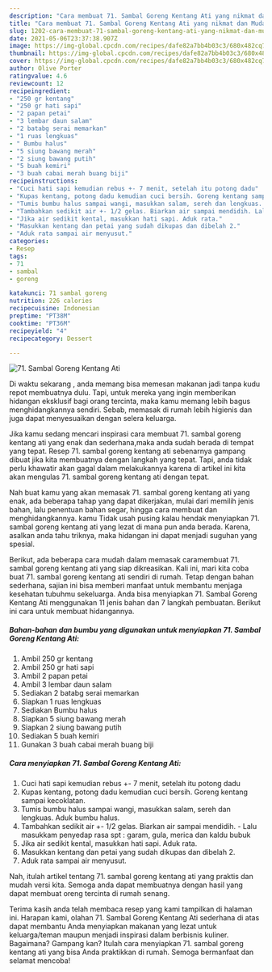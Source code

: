 ```yaml
---
description: "Cara membuat 71. Sambal Goreng Kentang Ati yang nikmat dan Mudah Dibuat"
title: "Cara membuat 71. Sambal Goreng Kentang Ati yang nikmat dan Mudah Dibuat"
slug: 1202-cara-membuat-71-sambal-goreng-kentang-ati-yang-nikmat-dan-mudah-dibuat
date: 2021-05-06T23:37:38.907Z
image: https://img-global.cpcdn.com/recipes/dafe82a7bb4b03c3/680x482cq70/71-sambal-goreng-kentang-ati-foto-resep-utama.jpg
thumbnail: https://img-global.cpcdn.com/recipes/dafe82a7bb4b03c3/680x482cq70/71-sambal-goreng-kentang-ati-foto-resep-utama.jpg
cover: https://img-global.cpcdn.com/recipes/dafe82a7bb4b03c3/680x482cq70/71-sambal-goreng-kentang-ati-foto-resep-utama.jpg
author: Olive Porter
ratingvalue: 4.6
reviewcount: 12
recipeingredient:
- "250 gr kentang"
- "250 gr hati sapi"
- "2 papan petai"
- "3 lembar daun salam"
- "2 batabg serai memarkan"
- "1 ruas lengkuas"
- " Bumbu halus"
- "5 siung bawang merah"
- "2 siung bawang putih"
- "5 buah kemiri"
- "3 buah cabai merah buang biji"
recipeinstructions:
- "Cuci hati sapi kemudian rebus +- 7 menit, setelah itu potong dadu"
- "Kupas kentang, potong dadu kemudian cuci bersih. Goreng kentang sampai kecoklatan."
- "Tumis bumbu halus sampai wangi, masukkan salam, sereh dan lengkuas. Aduk bumbu halus."
- "Tambahkan sedikit air +- 1/2 gelas. Biarkan air sampai mendidih. Lalu masukkam penyedap rasa spt : garam, gula, merica dan kaldu bubuk"
- "Jika air sedikit kental, masukkan hati sapi. Aduk rata."
- "Masukkan kentang dan petai yang sudah dikupas dan dibelah 2."
- "Aduk rata sampai air menyusut."
categories:
- Resep
tags:
- 71
- sambal
- goreng

katakunci: 71 sambal goreng 
nutrition: 226 calories
recipecuisine: Indonesian
preptime: "PT38M"
cooktime: "PT36M"
recipeyield: "4"
recipecategory: Dessert

---
```



![71. Sambal Goreng Kentang Ati](https://img-global.cpcdn.com/recipes/dafe82a7bb4b03c3/680x482cq70/71-sambal-goreng-kentang-ati-foto-resep-utama.jpg)

Di waktu  sekarang , anda memang bisa memesan makanan jadi tanpa kudu repot membuatnya dulu. Tapi, untuk mereka yang ingin memberikan hidangan eksklusif bagi orang tercinta, maka kamu memang lebih bagus menghidangkannya sendiri. Sebab, memasak di rumah lebih higienis dan juga dapat menyesuaikan dengan selera keluarga.

Jika kamu sedang mencari inspirasi cara membuat 71. sambal goreng kentang ati yang enak dan sederhana,maka anda sudah berada di tempat yang tepat. Resep 71. sambal goreng kentang ati  sebenarnya gampang dibuat jika kita membuatnya dengan langkah yang tepat. Tapi, anda tidak perlu khawatir akan gagal dalam melakukannya 
karena di artikel ini kita akan mengulas 71. sambal goreng kentang ati dengan tepat.  



Nah buat kamu yang akan memasak 71. sambal goreng kentang ati yang enak, ada beberapa tahap yang dapat dikerjakan, mulai dari memilih jenis bahan, lalu penentuan bahan segar, hingga cara membuat dan menghidangkannya. kamu Tidak usah pusing kalau hendak menyiapkan 71. sambal goreng kentang ati yang lezat di mana pun anda berada. Karena, asalkan anda  tahu triknya, maka hidangan ini dapat menjadi suguhan yang spesial.

Berikut, ada beberapa cara mudah dalam memasak caramembuat 71. sambal goreng kentang ati yang siap dikreasikan. Kali ini, mari kita coba buat 71. sambal goreng kentang ati sendiri di rumah. Tetap dengan bahan sederhana, sajian ini bisa memberi manfaat untuk membantu menjaga kesehatan tubuhmu sekeluarga. Anda bisa menyiapkan 71. Sambal Goreng Kentang Ati menggunakan 11 jenis bahan dan 7 langkah pembuatan. Berikut ini cara untuk membuat hidangannya.

<!--inarticleads1-->

##### Bahan-bahan dan bumbu yang digunakan untuk menyiapkan 71. Sambal Goreng Kentang Ati:

1. Ambil 250 gr kentang
1. Ambil 250 gr hati sapi
1. Ambil 2 papan petai
1. Ambil 3 lembar daun salam
1. Sediakan 2 batabg serai memarkan
1. Siapkan 1 ruas lengkuas
1. Sediakan  Bumbu halus
1. Siapkan 5 siung bawang merah
1. Siapkan 2 siung bawang putih
1. Sediakan 5 buah kemiri
1. Gunakan 3 buah cabai merah buang biji




<!--inarticleads2-->

##### Cara menyiapkan 71. Sambal Goreng Kentang Ati:

1. Cuci hati sapi kemudian rebus +- 7 menit, setelah itu potong dadu
1. Kupas kentang, potong dadu kemudian cuci bersih. Goreng kentang sampai kecoklatan.
1. Tumis bumbu halus sampai wangi, masukkan salam, sereh dan lengkuas. Aduk bumbu halus.
1. Tambahkan sedikit air +- 1/2 gelas. Biarkan air sampai mendidih. - Lalu masukkam penyedap rasa spt : garam, gula, merica dan kaldu bubuk
1. Jika air sedikit kental, masukkan hati sapi. Aduk rata.
1. Masukkan kentang dan petai yang sudah dikupas dan dibelah 2.
1. Aduk rata sampai air menyusut.




Nah, itulah artikel tentang  71. sambal goreng kentang ati  yang praktis dan mudah versi kita. Semoga anda dapat membuatnya dengan hasil yang dapat membuat oreng tercinta di rumah senang. 

Terima kasih anda telah membaca resep yang kami tampilkan di halaman ini. Harapan kami, olahan  71. Sambal Goreng Kentang Ati sederhana di atas dapat membantu Anda menyiapkan makanan yang lezat untuk keluarga/teman maupun menjadi inspirasi dalam berbisnis kuliner. Bagaimana? Gampang kan? Itulah cara menyiapkan 71. sambal goreng kentang ati yang bisa Anda praktikkan di rumah. Semoga bermanfaat dan selamat mencoba!


